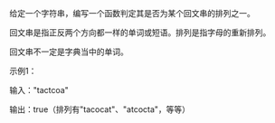 给定一个字符串，编写一个函数判定其是否为某个回文串的排列之一。

回文串是指正反两个方向都一样的单词或短语。排列是指字母的重新排列。

回文串不一定是字典当中的单词。


示例1：

输入："tactcoa"

输出：true（排列有"tacocat"、"atcocta"，等等）
